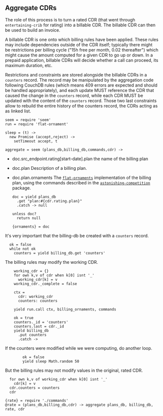 Aggregate CDRs
--------------

The role of this process is to turn a rated CDR (that went through `entertaining-crib` for rating) into a billable CDR. The billable CDR can then be used to build an invoice.

A billable CDR is one onto which billing rules have been applied. These rules may include dependencies outside of the CDR itself; typically there might be restrictions per billing cycle ("15h free per month, 0.02 thereafter") which might cause the amount computed for a given CDR to go up or down. In a prepaid application, billable CDRs will decide whether a call can proceed, its maximum duration, etc.

Restrictions and constraints are stored alongside the billable CDRs in a `counters` record. The record may be manipulated by the aggregation code following CouchDB rules (which means 409 errors are expected and should be handled appropriately), and each update MUST reference the CDR that caused the change in the `counters` record, while each CDR MUST be updated with the content of the `counters` record. Those two last constraints allow to rebuild the entire history of the counters record, the CDRs acting as as linked list.

    seem = require 'seem'
    run = require 'flat-ornament'

    sleep = (t) ->
      new Promise (accept,reject) ->
        setTimeout accept, t

    aggregate = seem (plans_db,billing_db,commands,cdr) ->

* doc.src_endpoint.rating[start-date].plan the name of the billing plan
* doc.plan Description of a billing plan.
* doc.plan.ornaments The [`flat-ornaments`](#pkg.flat-ornaments) implementation of the billing plan, using the commands described in the [`astonishing-competition`](#pkg.astonishing-competition) package.

      doc = yield plans_db
        .get "plan:#{cdr.rating.plan}"
        .catch -> null

      unless doc?
        return null

      {ornaments} = doc

It's very important that the billing-db be created with a `counters` record.

      ok = false
      while not ok
        counters = yield billing_db.get 'counters'

The billing rules may modify the working CDR.

        working_cdr = {}
        for own k,v of cdr when k[0] isnt '_'
          working_cdr[k] = v
        working_cdr._complete = false

        ctx =
          cdr: working_cdr
          counters: counters

        yield run.call ctx, billing_ornaments, commands

        ok = true
        counters._id = 'counters'
        counters.last = cdr._id
        yield billing_db
          .put counters
          .catch ->

If the counters were modified while we were computing, do another loop.

            ok = false
            yield sleep Math.random 50

But the billing rules may not modify values in the original, rated CDR.

      for own k,v of working_cdr when k[0] isnt '_'
        cdr[k] = v
      cdr.counters = counters
      cdr

    {rate} = require './commands'
    @rate = (plans_db,billing_db,cdr) -> aggregate plans_db, billing_db, rate, cdr

